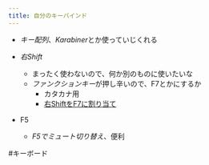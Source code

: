 ```yaml
---
title: 自分のキーバインド
---
```


* *キー配列*、*Karabiner*とか使っていじくれる

* *右Shift*
  
  * まったく使わないので、何か別のものに使いたいな
  * *ファンクションキー*が押し辛いので、F7とかにするか
    * カタカナ用
    * [右ShiftをF7に割り当て](%E5%8F%B3Shift%E3%82%92F7%E3%81%AB%E5%89%B2%E3%82%8A%E5%BD%93%E3%81%A6.md)
* F5
  
  * *F5でミュート切り替え*、便利

\#キーボード
